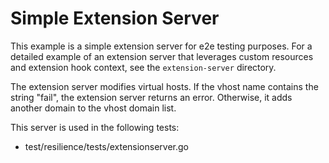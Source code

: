 # Simple Extension Server

This example is a simple extension server for e2e testing purposes. For a detailed example of an extension server that leverages custom resources and extension hook context, see the `extension-server` directory.

The extension server modifies virtual hosts. If the vhost name contains the string "fail", the extension server returns an error. Otherwise, it adds another domain to the vhost domain list.

This server is used in the following tests:
- test/resilience/tests/extensionserver.go

